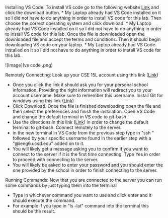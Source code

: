 Installing VS Code: 
To install VS code go to the following website [Link](https://code.visualstudio.com/) and click the download button.
    * My Laptop already had VS Code installed on it so I did not have to do anything in order to install VS code for this lab.
Then choose the correct operating system and click download. 
    * My Laptop already had VS Code installed on it so I did not have to do anything in order to install VS code for this lab. 
Once the file is downloaded open the downloaded file and accept the terms and conditions. Then it should begin downloading VS code on your laptop.
    * My Laptop already had VS Code installed on it so I did not have to do anything in order to install VS code for this lab. 

![Image](vs code .png)


Remotely Connecting: 
Look up your CSE 15L account using this link ([Link](https://sdacs.ucsd.edu/~icc/index.php))
   * Once you click the link it should ask you for your personal school information. Providing the right information will redirect you to your account username. Make sure to remember this username.
Install Git for windows using this link ([Link](https://gitforwindows.org/))
   * Click Download. Once the file is finished downloading open the file and then select the preferences and finish the instalation. 
Open VS Code and change the default terminal in VS code to git-bash
   * Use the directions in this link ([Link](https://stackoverflow.com/a/50527994)) in order to change the default terminal to git-bash. 
Connect remotely to the server. 
   * in the new terminal in VS Code from the previous step type in "ssh " followed by your specific username found in the earlier step with a "@ieng6.ucsd.edu" added on      to it. 
   * You will likely get a message asking you to confirm if you want to connect to the server if it is the first time connecting. Type Yes in order to proceed with connecting to the server. 
   * You will likely be asked to enter your password and you should enter the one provided by the school in order to finish connecting to the server. 

Running Commands: 
Now that you are connected to the server you can run some commands by just typing them into the terminal
   * Type in whichever command you want to use and click enter and it should execute the command. 
   * For example if you type in "ls -lat" command into the terminal this should be the result. 

